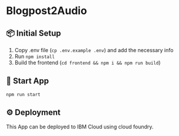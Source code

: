 # Blogpost2Audio

## 📦 Initial Setup
1. Copy .env file (`cp .env.example .env`) and add the necessary info
2. Run `npm install`
3. Build the frontend (`cd frontend && npm i && npm run build`)
  
  
## 🚀 Start App
`npm run start` 
  
  
  
## ⚙️ Deployment
This App can be deployed to IBM Cloud using cloud foundry.

